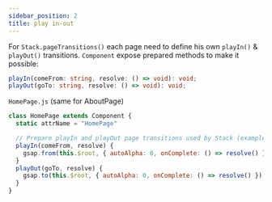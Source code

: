 ```yaml
---
sidebar_position: 2
title: play in-out
---
```


For `Stack.pageTransitions()` each page need to define his own `playIn()` & `playOut()` transitions.
`Component` expose prepared methods to make it possible:

```ts
playIn(comeFrom: string, resolve: () => void): void;
playOut(goTo: string, resolve: () => void): void;
```

`HomePage.js`
(same for AboutPage)

```js
class HomePage extends Component {
  static attrName = "HomePage"

  // Prepare playIn and playOut page transitions used by Stack (example with gsap)
  playIn(comeFrom, resolve) {
    gsap.from(this.$root, { autoAlpha: 0, onComplete: () => resolve() })
  }
  playOut(goTo, resolve) {
    gsap.to(this.$root, { autoAlpha: 0, onComplete: () => resolve() })
  }
}
```

